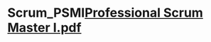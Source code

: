 # Scrum_PSMI[Professional Scrum Master I.pdf](https://github.com/aigOffline/Scrum_PSMI/files/9448173/Professional.Scrum.Master.I.pdf)
